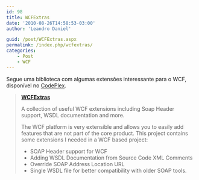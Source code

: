 ```yaml
---
id: 98
title: WCFExtras
date: '2010-08-26T14:58:53-03:00'
author: 'Leandro Daniel'

guid: /post/WCFExtras.aspx
permalink: /index.php/wcfextras/
categories:
    - Post
    - WCF
---
```


Segue uma biblioteca com algumas extensões interessante para o WCF, disponível no [CodePlex](http://wcfextras.codeplex.com/).

> [**WCFExtras**](http://wcfextras.codeplex.com/)
> 
> A collection of useful WCF extensions including Soap Header support, WSDL documentation and more.
> 
> The WCF platform is very extensible and allows you to easily add features that are not part of the core product. This project contains some extensions I needed in a WCF based project:
> 
> - SOAP Header support for WCF
> - Adding WSDL Documentation from Source Code XML Comments
> - Override SOAP Address Location URL
> - Single WSDL file for better compatibility with older SOAP tools.